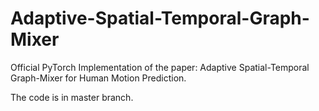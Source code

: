 # Adaptive-Spatial-Temporal-Graph-Mixer
Official PyTorch Implementation of the paper: Adaptive Spatial-Temporal Graph-Mixer for Human Motion Prediction.

The code is in master branch.
